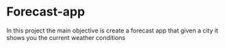 # Forecast-app
In this project the main objective is create a forecast app that given a city it shows you the current weather conditions